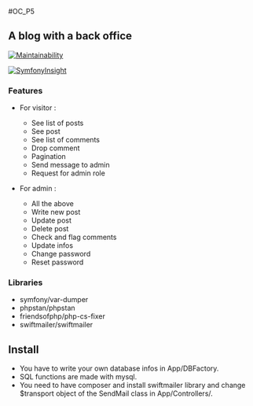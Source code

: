 #OC_P5
## A blog with a back office

[![Maintainability](https://api.codeclimate.com/v1/badges/2659a3b6abfa54f66486/maintainability)](https://codeclimate.com/github/bashokusan/P5/maintainability)

[![SymfonyInsight](https://insight.symfony.com/projects/094ac1ed-0246-4a8a-8518-d80e8a7bcafa/mini.svg)](https://insight.symfony.com/projects/094ac1ed-0246-4a8a-8518-d80e8a7bcafa)

### Features

* For visitor :
  * See list of posts
  * See post
  * See list of comments
  * Drop comment
  * Pagination
  * Send message to admin
  * Request for admin role

* For admin :
  * All the above
  * Write new post
  * Update post
  * Delete post
  * Check and flag comments
  * Update infos
  * Change password
  * Reset password

### Libraries

* symfony/var-dumper
* phpstan/phpstan
* friendsofphp/php-cs-fixer
* swiftmailer/swiftmailer

## Install

* You have to write your own database infos in App/DBFactory.
* SQL functions are made with mysql.
* You need to have composer and install swiftmailer library and change $transport object of the SendMail class in App/Controllers/.
